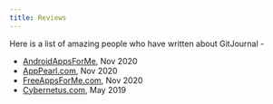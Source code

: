 ```yaml
---
title: Reviews
---
```


Here is a list of amazing people who have written about GitJournal -

* [AndroidAppsForMe](https://androidappsforme.com/gitjournal-app-review/), Nov 2020
* [AppPearl.com](https://apppearl.com/gitjournal-app-review/), Nov 2020
* [FreeAppsForMe.com](https://freeappsforme.com/gitjournal-app-review/), Nov 2020
* [Cybernetus.com](https://cybernetus.com/post/gitjournal-o-achado-do-dia/), May 2019
